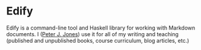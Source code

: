 # Edify

Edify is a command-line tool and Haskell library for working with
Markdown documents.  I ([Peter J. Jones][pjones]) use it for all of my
writing and teaching (published and unpublished books, course
curriculum, blog articles, etc.)

[pjones]: http://www.devalot.com/about/pjones.html
